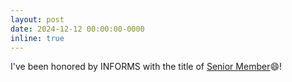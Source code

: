 ```yaml
---
layout: post
date: 2024-12-12 00:00:00-0000
inline: true
---
```


I've been honored by INFORMS with the title of [Senior Member](https://www.informs.org/Recognizing-Excellence/Senior-Membership):smile:!
